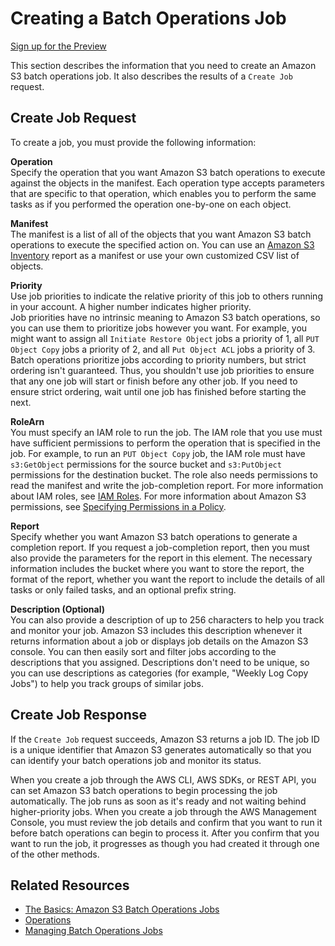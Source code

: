 # Creating a Batch Operations Job<a name="batch-ops-create-job"></a>

[Sign up for the Preview](https://pages.awscloud.com/S3BatchOperations-Preview.html)

This section describes the information that you need to create an Amazon S3 batch operations job\. It also describes the results of a `Create Job` request\.

## Create Job Request<a name="batch-ops-create-job-request-elements"></a>

To create a job, you must provide the following information:

**Operation**  
Specify the operation that you want Amazon S3 batch operations to execute against the objects in the manifest\. Each operation type accepts parameters that are specific to that operation, which enables you to perform the same tasks as if you performed the operation one\-by\-one on each object\.

**Manifest**  
The manifest is a list of all of the objects that you want Amazon S3 batch operations to execute the specified action on\. You can use an [ Amazon S3 Inventory](storage-inventory.md) report as a manifest or use your own customized CSV list of objects\.  

**Priority**  
Use job priorities to indicate the relative priority of this job to others running in your account\. A higher number indicates higher priority\.   
 Job priorities have no intrinsic meaning to Amazon S3 batch operations, so you can use them to prioritize jobs however you want\. For example, you might want to assign all `Initiate Restore Object` jobs a priority of 1, all `PUT Object Copy` jobs a priority of 2, and all `Put Object ACL` jobs a priority of 3\. Batch operations prioritize jobs according to priority numbers, but strict ordering isn't guaranteed\. Thus, you shouldn't use job priorities to ensure that any one job will start or finish before any other job\. If you need to ensure strict ordering, wait until one job has finished before starting the next\. 

**RoleArn**  
You must specify an IAM role to run the job\. The IAM role that you use must have sufficient permissions to perform the operation that is specified in the job\. For example, to run an `PUT Object Copy` job, the IAM role must have `s3:GetObject` permissions for the source bucket and `s3:PutObject` permissions for the destination bucket\. The role also needs permissions to read the manifest and write the job\-completion report\. For more information about IAM roles, see [IAM Roles](https://docs.aws.amazon.com/IAM/latest/UserGuide/id_roles.html)\. For more information about Amazon S3 permissions, see [Specifying Permissions in a Policy](using-with-s3-actions.md)\.

**Report**  
Specify whether you want Amazon S3 batch operations to generate a completion report\. If you request a job\-completion report, then you must also provide the parameters for the report in this element\. The necessary information includes the bucket where you want to store the report, the format of the report, whether you want the report to include the details of all tasks or only failed tasks, and an optional prefix string\.

**Description \(Optional\)**  
You can also provide a description of up to 256 characters to help you track and monitor your job\. Amazon S3 includes this description whenever it returns information about a job or displays job details on the Amazon S3 console\. You can then easily sort and filter jobs according to the descriptions that you assigned\. Descriptions don't need to be unique, so you can use descriptions as categories \(for example, "Weekly Log Copy Jobs"\) to help you track groups of similar jobs\.

## Create Job Response<a name="batch-ops-create-job-response-elements"></a>

If the `Create Job` request succeeds, Amazon S3 returns a job ID\. The job ID is a unique identifier that Amazon S3 generates automatically so that you can identify your batch operations job and monitor its status\.

When you create a job through the AWS CLI, AWS SDKs, or REST API, you can set Amazon S3 batch operations to begin processing the job automatically\. The job runs as soon as it's ready and not waiting behind higher\-priority jobs\. When you create a job through the AWS Management Console, you must review the job details and confirm that you want to run it before batch operations can begin to process it\. After you confirm that you want to run the job, it progresses as though you had created it through one of the other methods\.

## Related Resources<a name="batch-ops-create-job-related-resources"></a>
+ [The Basics: Amazon S3 Batch Operations Jobs](batch-ops-basics.md)
+ [Operations](batch-ops-operations.md)
+ [Managing Batch Operations Jobs](batch-ops-managing-jobs.md)
